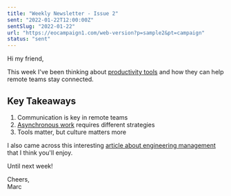 ```yaml
---
title: "Weekly Newsletter - Issue 2"
sent: "2022-01-22T12:00:00Z"
sentSlug: "2022-01-22"
url: "https://eocampaign1.com/web-version?p=sample2&pt=campaign"
status: "sent"
---
```


<p>Hi my friend,</p>

<p>This week I've been thinking about <a href="https://example.com/productivity">productivity tools</a> and how they can help remote teams stay connected.</p>

<h2>Key Takeaways</h2>

<ol>
<li>Communication is key in remote teams</li>
<li><a href="https://example.com/async">Asynchronous work</a> requires different strategies</li>
<li>Tools matter, but culture matters more</li>
</ol>

<p>I also came across this interesting <a href="https://example.com/article">article about engineering management</a> that I think you'll enjoy.</p>

<p>Until next week!</p>

<p>Cheers,<br>Marc</p>